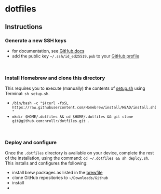 # dotfiles


## Instructions
### Generate a new SSH keys
* for documentation, see [GitHub docs](https://docs.github.com/en/authentication/connecting-to-github-with-ssh/generating-a-new-ssh-key-and-adding-it-to-the-ssh-agent)
* add the public key `~/.ssh/id_ed25519.pub` to your [GitHub profile](https://github.com/settings/keys)

<br>

### Install Homebrew and clone this directory
This requires you to execute (manually) the contents of [setup.sh](https://github.com/nrollr/dotfiles/blob/main/setup.sh) using Terminal: `sh setup.sh`.
* `/bin/bash -c "$(curl -fsSL https://raw.githubusercontent.com/Homebrew/install/HEAD/install.sh)"`
* `mkdir $HOME/.dotfiles && cd $HOME/.dotfiles && git clone git@github.com:nrollr/dotfiles.git .`


<br>

### Deploy and configure
Once the `.dotfiles` directory is available on your device, complete the rest of the installation, using the command:
 `cd ~/.dotfiles && sh deploy.sh`. This installs and configures the following:

* install brew packages as listed in the [brewfile](https://github.com/nrollr/dotfiles/blob/main/homebrew/brewfile)
* clone GitHub repositories to `~/Downloads/Github`
* install
*
